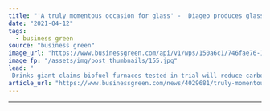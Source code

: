 ```yaml
---
title: "'A truly momentous occasion for glass' -  Diageo produces glass whisky bottles in waste-powered furnaces"
date: "2021-04-12"
tags: 
  - business green
source: "business green"
image_url: "https://www.businessgreen.com/api/v1/wps/150a6c1/746fae76-1796-4793-b604-88402d4553bf/3/Diageo-trial-most-sustainable-glass-Scotch-whisky-bottles-Image-1-185x114.jpg"
image_fp: "/assets/img/post_thumbnails/155.jpg"
lead: "
 Drinks giant claims biofuel furnaces tested in trial will reduce carbon footprint of glass manufacturing by 90 per cent and thus boost sustainability of its “grain-to-glass” supply chain ..."
article_url: "https://www.businessgreen.com/news/4029681/truly-momentous-occasion-glass-diageo-produces-glass-whisky-bottles-waste-powered-furnaces"
---
```


---
